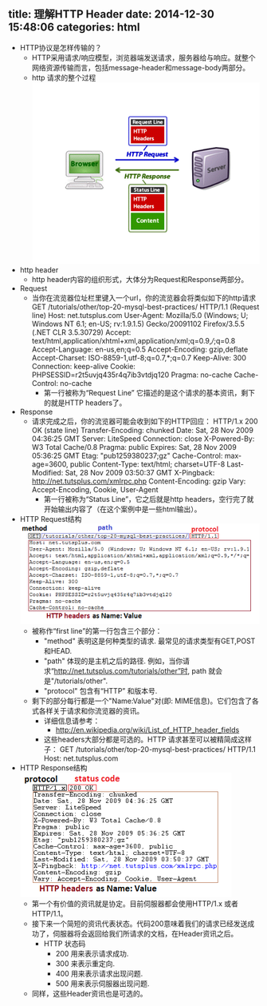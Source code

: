 title: 理解HTTP Header
date: 2014-12-30 15:48:06
categories: html
---
* HTTP协议是怎样传输的？
  * HTTP采用请求/响应模型，浏览器端发送请求，服务器给与响应。就整个网络资源传输而言，包括message-header和message-body两部分。
  * http 请求的整个过程
    ![](/imgs/http_request_process.gif)
* http header
  * http header内容的组织形式，大体分为Request和Response两部分。
* Request
  * 当你在流览器位址栏里键入一个url，你的流览器会将类似如下的http请求
        GET /tutorials/other/top-20-mysql-best-practices/ HTTP/1.1 (Request line)
        Host: net.tutsplus.com
        User-Agent: Mozilla/5.0 (Windows; U; Windows NT 6.1; en-US; rv:1.9.1.5) Gecko/20091102 Firefox/3.5.5 (.NET CLR 3.5.30729)
        Accept: text/html,application/xhtml+xml,application/xml;q=0.9,*/*;q=0.8
        Accept-Language: en-us,en;q=0.5
        Accept-Encoding: gzip,deflate
        Accept-Charset: ISO-8859-1,utf-8;q=0.7,*;q=0.7
        Keep-Alive: 300
        Connection: keep-alive
        Cookie: PHPSESSID=r2t5uvjq435r4q7ib3vtdjq120
        Pragma: no-cache
        Cache-Control: no-cache
    * 第一行被称为“Request Line” 它描述的是这个请求的基本资讯，剩下的就是HTTP headers了。
* Response
  * 请求完成之后，你的流览器可能会收到如下的HTTP回应：
        HTTP/1.x 200 OK (state line)
        Transfer-Encoding: chunked
        Date: Sat, 28 Nov 2009 04:36:25 GMT
        Server: LiteSpeed
        Connection: close
        X-Powered-By: W3 Total Cache/0.8
        Pragma: public
        Expires: Sat, 28 Nov 2009 05:36:25 GMT
        Etag: "pub1259380237;gz"
        Cache-Control: max-age=3600, public
        Content-Type: text/html; charset=UTF-8
        Last-Modified: Sat, 28 Nov 2009 03:50:37 GMT
        X-Pingback: http://net.tutsplus.com/xmlrpc.php
        Content-Encoding: gzip
        Vary: Accept-Encoding, Cookie, User-Agent
        <!-- ... rest of the html ... -->
    * 第一行被称为“Status Line”，它之后就是http headers，空行完了就开始输出内容了（在这个案例中是一些html输出）。
* HTTP Request结构
  ![](/imgs/http_request_composition.gif)
  * 被称作“first line”的第一行包含三个部分：
    * "method" 表明这是何种类型的请求. 最常见的请求类型有GET,POST和HEAD.
    * "path" 体现的是主机之后的路径. 例如，当你请求“http://net.tutsplus.com/tutorials/other”时, path 就会是"/tutorials/other".
    * "protocol" 包含有“HTTP” 和版本号.
  * 剩下的部分每行都是一个"Name:Value"对(即: MIME信息)。它们包含了各式各样关于请求和你流览器的资讯。
    * 详细信息请参考：
      * http://en.wikipedia.org/wiki/List_of_HTTP_header_fields
    * 这些headers大部分都是可选的。HTTP 请求甚至可以被精简成这样子：
          GET /tutorials/other/top-20-mysql-best-practices/ HTTP/1.1
          Host: net.tutsplus.com
* HTTP Response结构
  ![](/imgs/http_response_composition.gif)
  * 第一个有价值的资讯就是协定。目前伺服器都会使用HTTP/1.x 或者HTTP/1.1。
  * 接下来一个简短的资讯代表状态。代码200意味着我们的请求已经发送成功了，伺服器将会返回给我们所请求的文档，在Header资讯之后。
    * HTTP 状态码
      * 200 用来表示请求成功.
      * 300 来表示重定向.
      * 400 用来表示请求出现问题.
      * 500 用来表示伺服器出现问题.
  * 同样，这些Header资讯也是可选的。